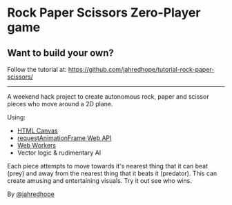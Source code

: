 # Rock Paper Scissors Zero-Player game

## Want to build your own?

Follow the tutorial at: https://github.com/jahredhope/tutorial-rock-paper-scissors/

---

A weekend hack project to create autonomous rock, paper and scissor pieces who move around a 2D plane.

Using:

- [HTML Canvas](https://developer.mozilla.org/en-US/docs/Web/HTML/Element/canvas)
- [requestAnimationFrame Web API](https://developer.mozilla.org/en-US/docs/Web/API/window/requestAnimationFrame)
- [Web Workers](https://developer.mozilla.org/en-US/docs/Web/API/Web_Workers_API)
- Vector logic & rudimentary AI

Each piece attempts to move towards it's nearest thing that it can beat (prey) and away from the nearest thing that it beats it (predator). This can create amusing and entertaining visuals. Try it out see who wins.

By [@jahredhope](https://github.com/jahredhope)
